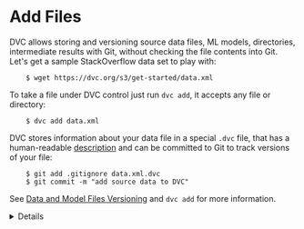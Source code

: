 # Add Files

DVC allows storing and versioning source data files, ML models, directories,
intermediate results with Git, without checking the file contents into Git.
Let's get a sample StackOverflow data set to play with:

```dvc
    $ wget https://dvc.org/s3/get-started/data.xml
```

To take a file under DVC control just run `dvc add`, it accepts any file or
directory:

```dvc
    $ dvc add data.xml
```

DVC stores information about your data file in a special `.dvc` file, that has a
human-readable [description](/doc/user-guide/dvc-file-format) and can be
committed to Git to track versions of your file:

```dvc
    $ git add .gitignore data.xml.dvc
    $ git commit -m "add source data to DVC"
```

See [Data and Model Files Versioning](/doc/use-cases/data-and-model-files-versioning)
and `dvc add` for more information.

<details>

### Expand to learn more about DVC internals

You can see that actual data file has been moved (usually hardlink or reflink is
created, so no physical copying is happening) to the `.dvc/cache`:

```dvc
    $ ls -R .dvc/cache
        .dvc/cache/a3:
        04afb96060aad90176268345e10355
```

where `a304afb96060aad90176268345e10355` is an MD5 hash of the `data.xml` file,
and if you check the `data.xml.dvc` meta-file you will see that it has this hash
inside.

Unless your workspace supports reflinks (if you are on a recent Mac then chances
are you are using reflinks) or you've manually specified `cache.type copy`, you
are corrupting the cache if you are editing the file in your workspace. We are
currently [working](https://github.com/iterative/dvc/issues/799) on protecting
hard/symlinks with read-only permissions to avoid such inconvenience.

</details>
